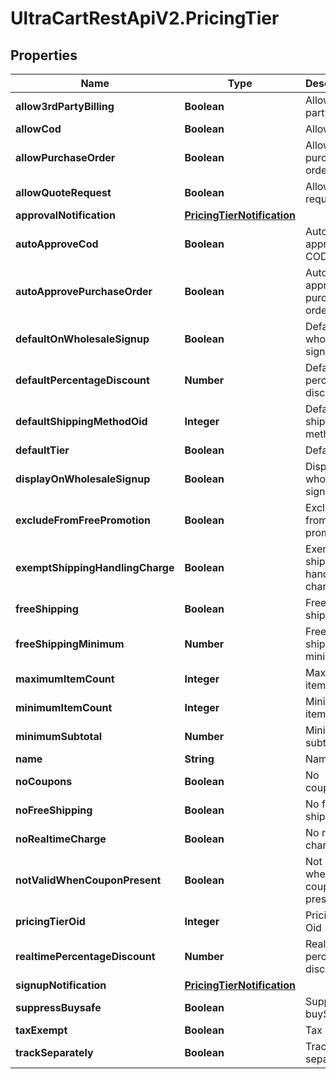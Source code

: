 # UltraCartRestApiV2.PricingTier

## Properties
Name | Type | Description | Notes
------------ | ------------- | ------------- | -------------
**allow3rdPartyBilling** | **Boolean** | Allow 3rd party billing | [optional] 
**allowCod** | **Boolean** | Allow COD | [optional] 
**allowPurchaseOrder** | **Boolean** | Allow purchase order | [optional] 
**allowQuoteRequest** | **Boolean** | Allow quote request | [optional] 
**approvalNotification** | [**PricingTierNotification**](PricingTierNotification.md) |  | [optional] 
**autoApproveCod** | **Boolean** | Auto approve COD | [optional] 
**autoApprovePurchaseOrder** | **Boolean** | Auto approve purchase order | [optional] 
**defaultOnWholesaleSignup** | **Boolean** | Default on wholesale signup | [optional] 
**defaultPercentageDiscount** | **Number** | Default percentage discount | [optional] 
**defaultShippingMethodOid** | **Integer** | Default shipping method oid | [optional] 
**defaultTier** | **Boolean** | Default tier | [optional] 
**displayOnWholesaleSignup** | **Boolean** | Display on wholesale signup | [optional] 
**excludeFromFreePromotion** | **Boolean** | Exclude from free promotion | [optional] 
**exemptShippingHandlingCharge** | **Boolean** | Exempt shipping handling charge | [optional] 
**freeShipping** | **Boolean** | Free shipping | [optional] 
**freeShippingMinimum** | **Number** | Free shipping minimum | [optional] 
**maximumItemCount** | **Integer** | Maximum item count | [optional] 
**minimumItemCount** | **Integer** | Minimum item count | [optional] 
**minimumSubtotal** | **Number** | Minimum subtotal | [optional] 
**name** | **String** | Name | [optional] 
**noCoupons** | **Boolean** | No coupons | [optional] 
**noFreeShipping** | **Boolean** | No free shipping | [optional] 
**noRealtimeCharge** | **Boolean** | No realtime charge | [optional] 
**notValidWhenCouponPresent** | **Boolean** | Not valid when coupon present | [optional] 
**pricingTierOid** | **Integer** | Pricing Tier Oid | [optional] 
**realtimePercentageDiscount** | **Number** | Realtime percentage discount | [optional] 
**signupNotification** | [**PricingTierNotification**](PricingTierNotification.md) |  | [optional] 
**suppressBuysafe** | **Boolean** | Suppress buySAFE | [optional] 
**taxExempt** | **Boolean** | Tax Exempt | [optional] 
**trackSeparately** | **Boolean** | Track separately | [optional] 


